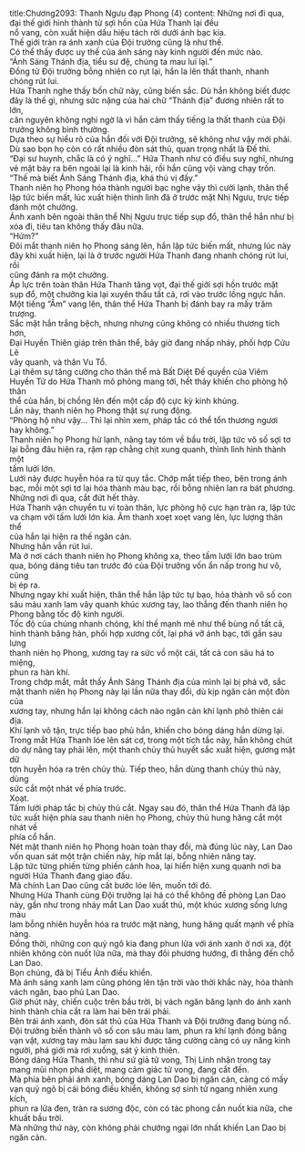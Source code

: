 title:Chương2093: Thanh Ngưu đạp Phong (4)
content:
Những nơi đi qua, đại thế giới hình thành từ sợi hồn của Hứa Thanh lại đều<br>nổ vang, còn xuất hiện dấu hiệu tách rời dưới ánh bạc kia.<br>Thế giới tràn ra ánh xanh của Đội trưởng cũng là như thế.<br>Có thể thấy được uy thế của ánh sáng này kinh người đến mức nào.<br>“Ánh Sáng Thánh địa, tiểu sư đệ, chúng ta mau lui lại.”<br>Đồng tử Đội trưởng bỗng nhiên co rụt lại, hắn la lên thất thanh, nhanh<br>chóng rút lui.<br>Hứa Thanh nghe thấy bốn chữ này, cũng biến sắc. Dù hắn không biết được<br>đây là thế gì, nhưng sức nặng của hai chữ “Thánh địa” đương nhiên rất to lớn,<br>căn nguyên không nghi ngờ là vì hắn cảm thấy tiếng la thất thanh của Đội<br>trưởng không bình thường.<br>Dựa theo sự hiểu rõ của hắn đối với Đội trưởng, sẽ không như vậy mới phải.<br>Dù sao bọn họ còn có rất nhiều đòn sát thủ, quan trọng nhất là Đế thi.<br>“Đại sư huynh, chắc là có ý nghĩ...” Hứa Thanh như có điều suy nghĩ, nhưng<br>vẻ mặt bày ra bên ngoài lại là kinh hãi, rồi hắn cũng vội vàng chạy trốn.<br>“Thế mà biết Ánh Sáng Thánh địa, khá thú vị đấy.”<br>Thanh niên họ Phong hóa thành người bạc nghe vậy thì cười lạnh, thân thể<br>lập tức biến mất, lúc xuất hiện thình lình đã ở trước mặt Nhị Ngưu, trực tiếp<br>đánh một chưởng.<br>Ánh xanh bên ngoài thân thể Nhị Ngưu trực tiếp sụp đổ, thân thể hắn như bị<br>xóa đi, tiêu tan không thấy đâu nữa.<br>“Hửm?”<br>Đôi mắt thanh niên họ Phong sáng lên, hắn lập tức biến mất, nhưng lúc này<br>đây khi xuất hiện, lại là ở trước người Hứa Thanh đang nhanh chóng rút lui, rồi<br>cũng đánh ra một chưởng.<br>Áp lực trên toàn thân Hứa Thanh tăng vọt, đại thế giới sợi hồn trước mặt<br>sụp đổ, một chưởng kia lại xuyên thấu tất cả, rơi vào trước lồng ngực hắn.<br>Một tiếng “Ầm” vang lên, thân thể Hứa Thanh bị đánh bay ra mấy trăm<br>trượng.<br>Sắc mặt hắn trắng bệch, nhưng nhưng cũng không có nhiều thương tích hơn,<br>Đại Huyền Thiên giáp trên thân thể, bây giờ đang nhấp nháy, phối hợp Cửu Lê<br>vây quanh, và thân Vu Tổ.<br>Lại thêm sự tăng cường cho thân thể mà Bất Diệt Đế quyền của Viêm<br>Huyền Tử do Hứa Thanh mô phỏng mang tới, hết thảy khiến cho phòng hộ thân<br>thể của hắn, bị chồng lên đến một cấp độ cực kỳ kinh khủng.<br>Lần này, thanh niên họ Phong thật sự rung động.<br>“Phòng hộ như vậy... Thì lại nhìn xem, pháp tắc có thể tổn thương ngươi<br>hay không.”<br>Thanh niên họ Phong hừ lạnh, nâng tay tóm về bầu trời, lập tức vô số sợi tơ<br>lại bỗng đâu hiện ra, rậm rạp chằng chịt xung quanh, thình lình hình thành một<br>tấm lưới lớn.<br>Lưới này được huyễn hóa ra từ quy tắc. Chớp mắt tiếp theo, bên trong ánh<br>bạc, mỗi một sợi tơ lại hóa thành màu bạc, rồi bỗng nhiên lan ra bát phương.<br>Những nơi đi qua, cắt đứt hết thảy.<br>Hứa Thanh vận chuyển tu vi toàn thân, lực phòng hộ cực hạn tràn ra, lập tức<br>va chạm với tấm lưới lớn kia. Âm thanh xoẹt xoẹt vang lên, lực lượng thân thể<br>của hắn lại hiện ra thế ngăn cản.<br>Nhưng hắn vẫn rút lui.<br>Mà ở nơi cách thanh niên họ Phong không xa, theo tấm lưới lớn bao trùm<br>qua, bóng dáng tiêu tan trước đó của Đội trưởng vốn ẩn nấp trong hư vô, cũng<br>bị ép ra.<br>Nhưng ngay khi xuất hiện, thân thể hắn lập tức tự bạo, hóa thành vô số con<br>sâu màu xanh lam vây quanh khúc xương tay, lao thẳng đến thanh niên họ<br>Phong bằng tốc độ kinh người.<br>Tốc độ của chúng nhanh chóng, khí thế mạnh mẽ như thể bùng nổ tất cả,<br>hình thành băng hàn, phối hợp xương cốt, lại phá vỡ ánh bạc, tới gần sau lưng<br>thanh niên họ Phong, xương tay ra sức vồ một cái, tất cả con sâu há to miệng,<br>phun ra hàn khí.<br>Trong chớp mắt, mắt thấy Ánh Sáng Thánh địa của mình lại bị phá vỡ, sắc<br>mặt thanh niên họ Phong này lại lần nữa thay đổi, dù kịp ngăn cản một đòn của<br>xương tay, nhưng hắn lại không cách nào ngăn cản khí lạnh phô thiên cái địa.<br>Khí lạnh vô tận, trực tiếp bao phủ hắn, khiến cho bóng dáng hắn dừng lại.<br>Trong mắt Hứa Thanh lóe lên sát cơ, trong một tích tắc này, hắn không chút<br>do dự nâng tay phải lên, một thanh chủy thủ huyết sắc xuất hiện, gương mặt dữ<br>tợn huyễn hóa ra trên chủy thủ. Tiếp theo, hắn dùng thanh chủy thủ này, dùng<br>sức cắt một nhát về phía trước.<br>Xoạt.<br>Tấm lưới pháp tắc bị chủy thủ cắt. Ngay sau đó, thân thể Hứa Thanh đã lập<br>tức xuất hiện phía sau thanh niên họ Phong, chủy thủ hung hăng cắt một nhát về<br>phía cổ hắn.<br>Nét mặt thanh niên họ Phong hoàn toàn thay đổi, mà đúng lúc này, Lan Dao<br>vốn quan sát một trận chiến này, híp mắt lại, bỗng nhiên nâng tay.<br>Lập tức từng phiến từng phiến cánh hoa, lại hiển hiện xung quanh nơi ba<br>người Hứa Thanh đang giao đấu.<br>Mà chính Lan Dao cũng cất bước lóe lên, muốn tới đó.<br>Nhưng Hứa Thanh cùng Đội trưởng lại há có thể không đề phòng Lan Dao<br>này, gần như trong nháy mắt Lan Dao xuất thủ, một khúc xương sống lưng màu<br>lam bỗng nhiên huyễn hóa ra trước mặt nàng, hung hăng quất mạnh về phía<br>nàng.<br>Đồng thời, những con quỷ ngô kia đang phun lửa với ánh xanh ở nơi xa, đột<br>nhiên không còn nuốt lửa nữa, mà thay đôi phương hướng, đi thẳng đến chỗ<br>Lan Dao.<br>Bọn chúng, đã bị Tiểu Ảnh điều khiển.<br>Mà ánh sáng xanh lam cũng phóng lên tận trời vào thời khắc này, hóa thành<br>vách ngăn, bao phủ Lan Dao.<br>Giờ phút này, chiến cuộc trên bầu trời, bị vách ngăn băng lạnh do ánh xanh<br>hình thành chia cắt ra làm hai bên trái phải.<br>Bên trái ánh xanh, đòn sát thủ của Hứa Thanh và Đội trưởng đang bùng nổ.<br>Đội trưởng biến thành vô số con sâu màu lam, phun ra khí lạnh đóng băng<br>vạn vật, xương tay màu lam sau khi được tăng cường càng có uy năng kinh<br>người, phá giới mà rơi xuống, sát ý kinh thiên.<br>Bóng dáng Hứa Thanh, thì như sứ giả tử vong, Thị Linh nhận trong tay<br>mang mũi nhọn phá diệt, mang cảm giác tử vong, đang cắt đến.<br>Mà phía bên phải ánh xanh, bóng dáng Lan Dao bị ngăn cản, càng có mấy<br>vạn quỷ ngô bị cái bóng điều khiển, không sợ sinh tử ngang nhiên xung kích,<br>phun ra lửa đen, tràn ra sương độc, còn có tác phong cắn nuốt kia nữa, che<br>khuất bầu trời.<br>Mà những thứ này, còn không phải chướng ngại lớn nhất khiến Lan Dao bị<br>ngăn cản.